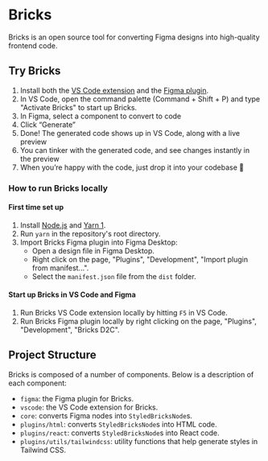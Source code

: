 # Bricks

Bricks is an open source tool for converting Figma designs into high-quality frontend code.

## Try Bricks

1. Install both the [VS Code extension](https://marketplace.visualstudio.com/items?itemName=Bricks.d2c-vscode) and the [Figma plugin](https://www.figma.com/community/plugin/1178847414663679049/Bricks---Copilot-for-UI-Engineering).
2. In VS Code, open the command palette (Command + Shift + P) and type "Activate Bricks" to start up Bricks.
3. In Figma, select a component to convert to code
4. Click “Generate”
5. Done! The generated code shows up in VS Code, along with a live preview
6. You can tinker with the generated code, and see changes instantly in the preview
7. When you’re happy with the code, just drop it into your codebase 👏

### How to run Bricks locally

#### First time set up

1. Install [Node.js](https://nodejs.org/en/) and [Yarn 1](https://classic.yarnpkg.com/en/docs/install).
2. Run `yarn` in the repository's root directory.
3. Import Bricks Figma plugin into Figma Desktop:
   - Open a design file in Figma Desktop.
   - Right click on the page, "Plugins", "Development", "Import plugin from manifest...".
   - Select the `manifest.json` file from the `dist` folder.

#### Start up Bricks in VS Code and Figma

1. Run Bricks VS Code extension locally by hitting `F5` in VS Code.
2. Run Bricks Figma plugin locally by right clicking on the page, "Plugins", "Development", "Bricks D2C".

## Project Structure

Bricks is composed of a number of components. Below is a description of each component:

- `figma`: the Figma plugin for Bricks.
- `vscode`: the VS Code extension for Bricks.
- `core`: converts Figma nodes into `StyledBricksNode`s.
- `plugins/html`: converts `StyledBricksNode`s into HTML code.
- `plugins/react`: converts `StyledBricksNode`s into React code.
- `plugins/utils/tailwindcss`: utility functions that help generate styles in Tailwind CSS.
